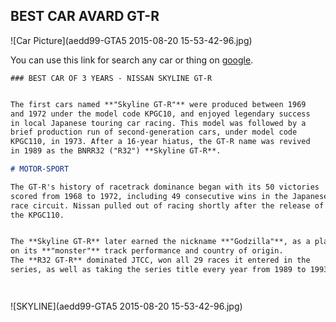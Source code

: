 ## BEST CAR AVARD      GT-R 
![Car Picture](aedd99-GTA5 2015-08-20 15-53-42-96.jpg)

You  can use this link for search any car or thing on [google](https://www.google.com).


```
### BEST CAR OF 3 YEARS - NISSAN SKYLINE GT-R
```

```markdown

The first cars named **"Skyline GT-R"** were produced between 1969 
and 1972 under the model code KPGC10, and enjoyed legendary success
in local Japanese touring car racing. This model was followed by a 
brief production run of second-generation cars, under model code 
KPGC110, in 1973. After a 16-year hiatus, the GT-R name was revived 
in 1989 as the BNRR32 ("R32") **Skyline GT-R**.

# MOTOR-SPORT

The GT-R's history of racetrack dominance began with its 50 victories
scored from 1968 to 1972, including 49 consecutive wins in the Japanese
race circuit. Nissan pulled out of racing shortly after the release of 
the KPGC110.


The **Skyline GT-R** later earned the nickname **"Godzilla"**, as a play
on its **"monster"** track performance and country of origin. 
The **R32 GT-R** dominated JTCC, won all 29 races it entered in the
series, as well as taking the series title every year from 1989 to 1993.




```
![SKYLINE](aedd99-GTA5 2015-08-20 15-53-42-96.jpg)
